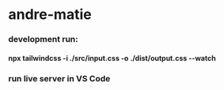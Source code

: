 # andre-matie

### development run:

#### npx tailwindcss -i ./src/input.css -o ./dist/output.css --watch

### run live server in VS Code
